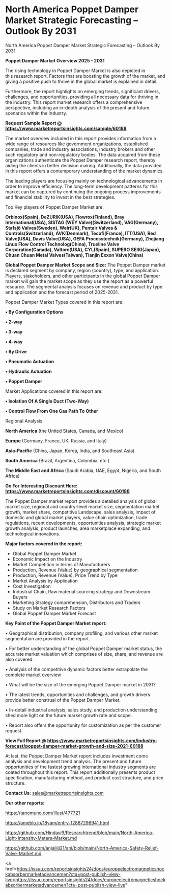 # North America Poppet Damper Market Strategic Forecasting – Outlook By 2031
North America Poppet Damper Market Strategic Forecasting – Outlook By 2031

<Strong> Poppet Damper Market Overview 2025 - 2031</strong>

The rising technology in Poppet Damper Market is also depicted in this research report. Factors that are boosting the growth of the market, and giving a positive push to thrive in the global market is explained in detail.

Furthermore, the report highlights on emerging trends, significant drivers, challenges, and opportunities, providing all necessary data for thriving in the industry. This report market research offers a comprehensive perspective, including an in-depth analysis of the present and future scenarios within the industry.

<strong>Request Sample Report @ <a href=https://www.marketreportsinsights.com/sample/60188>https://www.marketreportsinsights.com/sample/60188</a></strong>

The market overview included in this report provides information from a wide range of resources like government organizations, established companies, trade and industry associations, industry brokers and other such regulatory and non-regulatory bodies. The data acquired from these organizations authenticate the Poppet Damper research report, thereby aiding the clients in better decision making. Additionally, the data provided in this report offers a contemporary understanding of the market dynamics.

The leading players are focusing mainly on technological advancements in order to improve efficiency. The long-term development patterns for this market can be captured by continuing the ongoing process improvements and financial stability to invest in the best strategies.

Top Key players of Poppet Damper Market are:

<strong>Orbinox(Spain), DeZURIK(USA), Flowrox(Finland), Bray International(USA), SISTAG (WEY Valve)(Switzerland), VAG(Germany), Stafsjö Valves(Sweden), Weir(UK), Pentair Valves & Controls(Switzerland), AVK(Denmark), Tecofi(France), ITT(USA), Red Valve(USA), Davis Valve(USA), GEFA Processtechnik(Germany), Zhejiang Linuo Flow Control Technolog(China), Trueline Valve Corporation(Canada), Valtorc(USA), CYL(Spain), SUPERO SEIKI(Japan), Chuan Chuan Metal Valves(Taiwan), Tianjin Exxon Valve(China)</strong>

<strong><b>Global Poppet Damper Market Scope and Size:</b></strong>
The Poppet Damper market is declared segment by company, region (country), type, and application. Players, stakeholders, and other participants in the global Poppet Damper market will gain the market scope as they use the report as a powerful resource. The segmental analysis focuses on revenue and product by type and application and the forecast period of 2025-2031.

Poppet Damper Market Types covered in this report are:

<strong>• By Configuration Options

• 2-way

• 3-way

• 4-way

• By Drive

• Pneumatic Actuation

• Hydraulic Actuation

• Poppet Damper</strong>

Market Applications covered in this report are:

<strong>• Isolation Of A Single Duct (Two-Way)

• Control Flow From One Gas Path To Other</strong> 

Regional Analysis

<strong>North America</strong> (the United States, Canada, and Mexico)

<strong>Europe</strong> (Germany, France, UK, Russia, and Italy)

<strong>Asia-Pacific</strong> (China, Japan, Korea, India, and Southeast Asia)

<strong>South America</strong> (Brazil, Argentina, Colombia, etc.)

<strong>The Middle East and Africa</strong> (Saudi Arabia, UAE, Egypt, Nigeria, and South Africa)

<strong>Go For Interesting Discount Here: <a href=https://www.marketreportsinsights.com/discount/60188>https://www.marketreportsinsights.com/discount/60188</a></strong>

The Poppet Damper market report provides a detailed analysis of global market size, regional and country-level market size, segmentation market growth, market share, competitive Landscape, sales analysis, impact of domestic and global market players, value chain optimization, trade regulations, recent developments, opportunities analysis, strategic market growth analysis, product launches, area marketplace expanding, and technological innovations.

<strong><b>Major factors covered in the report:</b></strong>
<ul>
  <li>Global Poppet Damper Market </li>
  <li>Economic Impact on the Industry</li>
  <li>Market Competition in terms of Manufacturers</li>
  <li>Production, Revenue (Value) by geographical segmentation</li>
  <li>Production, Revenue (Value), Price Trend by Type</li>
  <li>Market Analysis by Application</li>
  <li>Cost Investigation</li>
  <li>Industrial Chain, Raw material sourcing strategy and Downstream Buyers</li>
  <li>Marketing Strategy comprehension, Distributors and Traders</li>
  <li>Study on Market Research Factors</li>
  <li>Global Poppet Damper Market Forecast</li>
</ul>

<strong><b>Key Point of the Poppet Damper Market report:</b></strong>

• Geographical distribution, company profiling, and various other market segmentation are provided in the report.

• For better understanding of the global Poppet Damper market status, the accurate market valuation which comprises of size, share, and revenue are also covered.

• Analysis of the competitive dynamic factors better extrapolate the complete market overview

• What will be the size of the emerging Poppet Damper market in 2031?

• The latest trends, opportunities and challenges, and growth drivers provide better construal of the Poppet Damper Market.

• In-detail industrial analysis, sales study, and production understanding shed more light on the future market growth rate and scope.

• Report also offers the opportunity for customization as per the customer request.

<strong><b>View Full Report @ <a href=https://www.marketreportsinsights.com/industry-forecast/poppet-damper-market-growth-and-size-2021-60188>https://www.marketreportsinsights.com/industry-forecast/poppet-damper-market-growth-and-size-2021-60188</a></b></strong>


At last, the Poppet Damper Market report includes investment come analysis and development trend analysis. The present and future opportunities of the fastest growing international industry segments are coated throughout this report. This report additionally presents product specification, manufacturing method, and product cost structure, and price structure.

<strong>Contact Us:</strong>
sales@marketreportsinsights.com

<strong>Our other reports:</strong>

<a href=https://tanomuno.com/illust/477721>https://tanomuno.com/illust/477721</a>

<a href=https://ameblo.jp/18yam/entry-12887296941.html>https://ameblo.jp/18yam/entry-12887296941.html</a>

<a href=https://github.com/Hindavi9/Researchtrend/blob/main/North-America-Light-Intensity-Meters-Market.md>https://github.com/Hindavi9/Researchtrend/blob/main/North-America-Light-Intensity-Meters-Market.md</a>

<a href=https://github.com/anjaliiii21/ani/blob/main/North-America-Safety-Relief-Valve-Market.md>https://github.com/anjaliiii21/ani/blob/main/North-America-Safety-Relief-Valve-Market.md</a>

<a href=https://issuu.com/reportsinsights24/docs/europeelectromagneticshockabsorbermarketadvancemen?cta=post-publish-view-live>https://issuu.com/reportsinsights24/docs/europeelectromagneticshockabsorbermarketadvancemen?cta=post-publish-view-live</a>"
